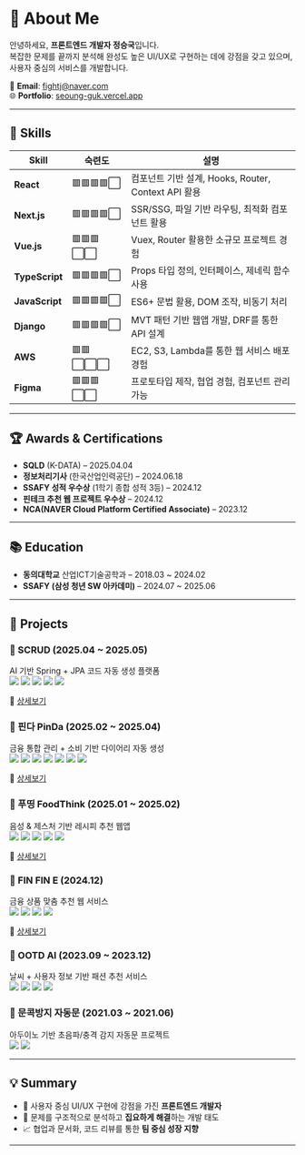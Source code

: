 # 👋 About Me

안녕하세요, **프론트엔드 개발자 정승국**입니다.  
복잡한 문제를 끝까지 분석해 완성도 높은 UI/UX로 구현하는 데에 강점을 갖고 있으며, 사용자 중심의 서비스를 개발합니다.

📧 **Email**: fightj@naver.com  
🌐 **Portfolio**: [seoung-guk.vercel.app](https://seoung-guk.vercel.app)  

---

## 🧠 Skills

| Skill       | 숙련도 | 설명 |
|-------------|--------|------|
| **React**       | 🟥🟥🟥🟥⬜ | 컴포넌트 기반 설계, Hooks, Router, Context API 활용 |
| **Next.js**     | 🟥🟥🟥🟥⬜ | SSR/SSG, 파일 기반 라우팅, 최적화 컴포넌트 활용 |
| **Vue.js**      | 🟥🟥🟥⬜⬜ | Vuex, Router 활용한 소규모 프로젝트 경험 |
| **TypeScript**  | 🟥🟥🟥🟥⬜ | Props 타입 정의, 인터페이스, 제네릭 함수 사용 |
| **JavaScript**  | 🟥🟥🟥🟥⬜ | ES6+ 문법 활용, DOM 조작, 비동기 처리 |
| **Django**      | 🟥🟥🟥🟥⬜ | MVT 패턴 기반 웹앱 개발, DRF를 통한 API 설계 |
| **AWS**         | 🟥🟥⬜⬜⬜ | EC2, S3, Lambda를 통한 웹 서비스 배포 경험 |
| **Figma**       | 🟥🟥🟥⬜⬜ | 프로토타입 제작, 협업 경험, 컴포넌트 관리 가능 |

---

## 🏆 Awards & Certifications

- **SQLD** (K-DATA) – 2025.04.04  
- **정보처리기사** (한국산업인력공단) – 2024.06.18  
- **SSAFY 성적 우수상** (1학기 종합 성적 3등) – 2024.12  
- **핀테크 추천 웹 프로젝트 우수상** – 2024.12
- **NCA(NAVER Cloud Platform Certified Associate)** – 2023.12

---

## 📚 Education

- **동의대학교** 산업ICT기술공학과 – 2018.03 ~ 2024.02  
- **SSAFY (삼성 청년 SW 아카데미)** – 2024.07 ~ 2025.06

---

## 💼 Projects

### 🔹 SCRUD (2025.04 ~ 2025.05)
AI 기반 Spring + JPA 코드 자동 생성 플랫폼  
[![](https://img.shields.io/badge/Next.js-000000?logo=nextdotjs&logoColor=white)]() [![](https://img.shields.io/badge/TypeScript-3178C6?logo=typescript&logoColor=white)]() [![](https://img.shields.io/badge/TailwindCSS-06B6D4?logo=tailwindcss&logoColor=white)]() [![](https://img.shields.io/badge/React_Flow-61DAFB?logo=react&logoColor=black)]() [![](https://img.shields.io/badge/Spring_Boot-6DB33F?logo=springboot&logoColor=white)]()

🔗 [상세보기](https://github.com/fightj/SSAFY_SCRUD)

### 🔹 핀다 PinDa (2025.02 ~ 2025.04)
금융 통합 관리 + 소비 기반 다이어리 자동 생성  
[![](https://img.shields.io/badge/React-61DAFB?logo=react&logoColor=black)]() [![](https://img.shields.io/badge/Redux-764ABC?logo=redux&logoColor=white)]() [![](https://img.shields.io/badge/PWA-5A0FC8?logo=pwa&logoColor=white)]() [![](https://img.shields.io/badge/TypeScript-3178C6?logo=typescript&logoColor=white)]() [![](https://img.shields.io/badge/TailwindCSS-06B6D4?logo=tailwindcss&logoColor=white)]() [![](https://img.shields.io/badge/DaisyUI-FFA500?logo=figma&logoColor=white)]() [![](https://img.shields.io/badge/Spring_Boot-6DB33F?logo=springboot&logoColor=white)]()

🔗 [상세보기](https://github.com/fightj/SSAFY_Pinda)

### 🔹 푸띵 FoodThink (2025.01 ~ 2025.02)
음성 & 제스처 기반 레시피 추천 웹앱  
[![](https://img.shields.io/badge/React-61DAFB?logo=react&logoColor=black)]() [![](https://img.shields.io/badge/JavaScript-F7DF1E?logo=javascript&logoColor=black)]() [![](https://img.shields.io/badge/MediaPipe-FF6F00?logo=google&logoColor=white)]() [![](https://img.shields.io/badge/PWA-5A0FC8?logo=pwa&logoColor=white)]() [![](https://img.shields.io/badge/Spring_Boot-6DB33F?logo=springboot&logoColor=white)]()

🔗 [상세보기](https://github.com/fightj/SSAFY_FoodThink)

### 🔹 FIN FIN E (2024.12)
금융 상품 맞춤 추천 웹 서비스  
[![](https://img.shields.io/badge/Django-092E20?logo=django&logoColor=white)]() [![](https://img.shields.io/badge/Vue.js-4FC08D?logo=vue.js&logoColor=white)]() [![](https://img.shields.io/badge/OpenAI_API-412991?logo=openai&logoColor=white)]() [![](https://img.shields.io/badge/JavaScript-F7DF1E?logo=javascript&logoColor=black)]()

🔗 [상세보기](https://github.com/fightj/SSAFY_FinFinE)

### 🔹 OOTD AI (2023.09 ~ 2023.12)
날씨 + 사용자 정보 기반 패션 추천 서비스  
[![](https://img.shields.io/badge/Django-092E20?logo=django&logoColor=white)]() [![](https://img.shields.io/badge/JavaScript-F7DF1E?logo=javascript&logoColor=black)]() [![](https://img.shields.io/badge/AWS-232F3E?logo=amazonaws&logoColor=white)]() [![](https://img.shields.io/badge/Nginx-009639?logo=nginx&logoColor=white)]()


### 🔹 문콕방지 자동문 (2021.03 ~ 2021.06)
아두이노 기반 초음파/충격 감지 자동문 프로젝트  
[![](https://img.shields.io/badge/Arduino-00979D?logo=arduino&logoColor=white)]() [![](https://img.shields.io/badge/C-00599C?logo=c&logoColor=white)]()


---

## 💡 Summary

- 🎯 사용자 중심 UI/UX 구현에 강점을 가진 **프론트엔드 개발자**  
- 🧩 문제를 구조적으로 분석하고 **집요하게 해결**하는 개발 태도  
- 📈 협업과 문서화, 코드 리뷰를 통한 **팀 중심 성장 지향**

---
